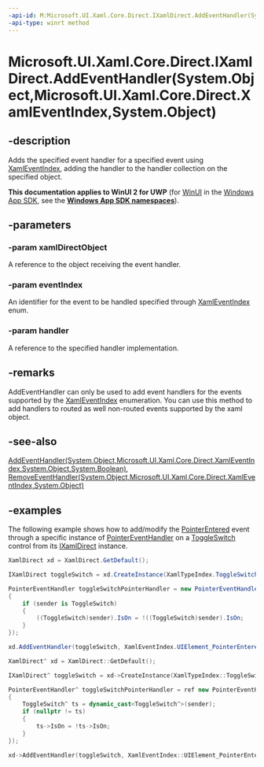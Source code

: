 ```yaml
---
-api-id: M:Microsoft.UI.Xaml.Core.Direct.IXamlDirect.AddEventHandler(System.Object,Microsoft.UI.Xaml.Core.Direct.XamlEventIndex,System.Object)
-api-type: winrt method
---
```


# Microsoft.UI.Xaml.Core.Direct.IXamlDirect.AddEventHandler(System.Object,Microsoft.UI.Xaml.Core.Direct.XamlEventIndex,System.Object)

<!--
public void AddEventHandler (object xamlDirectObject, Microsoft.UI.Xaml.Core.Direct.XamlEventIndex eventIndex, object handler);
-->

## -description

Adds the specified event handler for a specified event using [XamlEventIndex](xamleventindex.md), adding the handler to the handler collection on the specified object.

**This documentation applies to WinUI 2 for UWP** (for [WinUI](/windows/apps/winui/winui3/) in the [Windows App SDK](/windows/apps/windows-app-sdk/), see the **[Windows App SDK namespaces](/windows/windows-app-sdk/api/winrt/)**).

## -parameters

### -param xamlDirectObject

A reference to the object receiving the event handler.

### -param eventIndex

An identifier for the event to be handled specified through [XamlEventIndex](xamleventindex.md) enum.

### -param handler

A reference to the specified handler implementation.

## -remarks

AddEventHandler can only be used to add event handlers for the events supported by the [XamlEventIndex](xamleventindex.md) enumeration. You can use this method to add handlers to routed as well non-routed events supported by the xaml object.

## -see-also

[AddEventHandler(System.Object,Microsoft.UI.Xaml.Core.Direct.XamlEventIndex,System.Object,System.Boolean)](ixamldirect_addeventhandler_1505961231.md), [RemoveEventHandler(System.Object,Microsoft.UI.Xaml.Core.Direct.XamlEventIndex,System.Object)](ixamldirect_removeeventhandler_1875707612.md)

## -examples

The following example shows how to add/modify the [PointerEntered](/uwp/api/windows.ui.xaml.uielement.pointerentered) event through a specific instance of [PointerEventHandler](/uwp/api/windows.ui.xaml.input.pointereventhandler) on a [ToggleSwitch](/uwp/api/windows.ui.xaml.controls.toggleswitch) control from its [IXamlDirect](ixamldirect.md) instance.

```C#
XamlDirect xd = XamlDirect.GetDefault();

IXamlDirect toggleSwitch = xd.CreateInstance(XamlTypeIndex.ToggleSwitch);

PointerEventHandler toggleSwitchPointerHandler = new PointerEventHandler((sender, args) =>
{
    if (sender is ToggleSwitch)
    {
        ((ToggleSwitch)sender).IsOn = !((ToggleSwitch)sender).IsOn;
    }
});

xd.AddEventHandler(toggleSwitch, XamlEventIndex.UIElement_PointerEntered, toggleSwitchPointerHandler);
```

```CPP
XamlDirect^ xd = XamlDirect::GetDefault();

IXamlDirect^ toggleSwitch = xd->CreateInstance(XamlTypeIndex::ToggleSwitch);

PointerEventHandler^ toggleSwitchPointerHandler = ref new PointerEventHandler([&](Platform::Object^ sender, PointerRoutedEventArgs^ args)
{
    ToggleSwitch^ ts = dynamic_cast<ToggleSwitch^>(sender);
    if (nullptr != ts)
    {
        ts->IsOn = !ts->IsOn;
    }
});

xd->AddEventHandler(toggleSwitch, XamlEventIndex::UIElement_PointerEntered, toggleSwitchPointerHandler);
```
